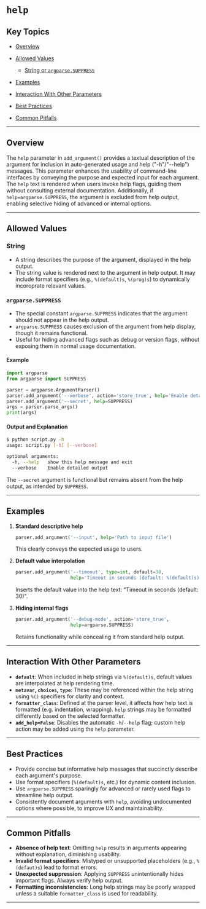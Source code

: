 # `help`

## Key Topics

* [Overview](#overview)
* [Allowed Values](#allowed-values)

  * [String or `argparse.SUPPRESS`](#string-or-argparse-suppress)
* [Examples](#examples)
* [Interaction With Other Parameters](#interaction-with-other-parameters)
* [Best Practices](#best-practices)
* [Common Pitfalls](#common-pitfalls)

---

## Overview

The `help` parameter in `add_argument()` provides a textual description of the argument for inclusion in auto-generated usage and help ("-h"/"--help") messages. This parameter enhances the usability of command-line interfaces by conveying the purpose and expected input for each argument. The `help` text is rendered when users invoke help flags, guiding them without consulting external documentation. Additionally, if `help=argparse.SUPPRESS`, the argument is excluded from help output, enabling selective hiding of advanced or internal options.

---

## Allowed Values

### String

* A string describes the purpose of the argument, displayed in the help output.
* The string value is rendered next to the argument in help output. It may include format specifiers (e.g., `%(default)s`, `%(prog)s`) to dynamically incoroprate relevant values.

### `argparse.SUPPRESS`

* The special constant `argparse.SUPPRESS` indicates that the argument should not appear in the help output.
* `argparse.SUPPRESS` causes exclusion of the argument from help display, though it remains functional.
* Useful for hiding advanced flags such as debug or version flags, without exposing them in normal usage documentation.

#### Example

```python
import argparse
from argparse import SUPPRESS

parser = argparse.ArgumentParser()
parser.add_argument('--verbose', action='store_true', help='Enable detailed output')
parser.add_argument('--secret', help=SUPPRESS)
args = parser.parse_args()
print(args)
```

#### Output and Explanation

```bash
$ python script.py -h
usage: script.py [-h] [--verbose]

optional arguments:
  -h, --help   show this help message and exit
  --verbose    Enable detailed output
```

The `--secret` argument is functional but remains absent from the help output, as intended by `SUPPRESS`.

---

## Examples

1. **Standard descriptive help**

   ```python
   parser.add_argument('--input', help='Path to input file')
   ```

   This clearly conveys the expected usage to users.

2. **Default value interpolation**

   ```python
   parser.add_argument('--timeout', type=int, default=30,
                       help='Timeout in seconds (default: %(default)s)')
   ```

   Inserts the default value into the help text: "Timeout in seconds (default: 30)".

3. **Hiding internal flags**

   ```python
   parser.add_argument('--debug-mode', action='store_true',
                       help=argparse.SUPPRESS)
   ```

   Retains functionality while concealing it from standard help output.

---

## Interaction With Other Parameters

* **`default`**: When included in help strings via `%(default)s`, default values are interpolated at help rendering time.
* **`metavar`, `choices`, `type`**: These may be referenced within the help string using `%()` specifiers for clarity and context.
* **`formatter_class`**: Defined at the parser level, it affects how help text is formatted (e.g. indentation, wrapping). `help` strings may be formatted differently based on the selected formatter.
* **`add_help=False`**: Disables the automatic `-h`/`--help` flag; custom help action may be added using the `help` parameter.

---

## Best Practices

* Provide concise but informative help messages that succinctly describe each argument's purpose.
* Use format specifiers (`%(default)s`, etc.) for dynamic content inclusion.
* Use `argparse.SUPPRESS` sparingly for advanced or rarely used flags to streamline help output.
* Consistently document arguments with `help`, avoiding undocumented options where possible, to improve UX and maintainability.

---

## Common Pitfalls

* **Absence of help text**: Omitting `help` results in arguments appearing without explanation, diminishing usability.
* **Invalid format specifiers**: Mistyped or unsupported placeholders (e.g., `%(defaut)s`) lead to format errors.
* **Unexpected suppression**: Applying `SUPPRESS` unintentionally hides important flags. Always verify help output.
* **Formatting inconsistencies**: Long help strings may be poorly wrapped unless a suitable `formatter_class` is used for readability.

---
